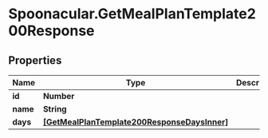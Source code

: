 # Spoonacular.GetMealPlanTemplate200Response

## Properties

Name | Type | Description | Notes
------------ | ------------- | ------------- | -------------
**id** | **Number** |  | 
**name** | **String** |  | 
**days** | [**[GetMealPlanTemplate200ResponseDaysInner]**](GetMealPlanTemplate200ResponseDaysInner.md) |  | 


